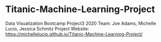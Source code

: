 # Titanic-Machine-Learning-Project
Data Visualization Bootcamp Project3 2020
Team: Joe Adams, Michelle Lucio, Jessica Schmitz
Project Website: https://michellelucio.github.io/Titanic-Machine-Learning-Project/

